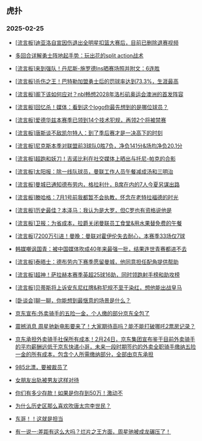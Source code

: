 ## 虎扑 
### 2025-02-25

+ [[流言板]迪亚洛自宣因伤退出全明星扣篮大赛后，目前已删除退赛视频](https://bbs.hupu.com/630762286.html)

+ [多回合详解勇士阵地起手势：玩出花的split action战术](https://bbs.hupu.com/630760270.html)

+ [[流言板]来到强队！丹尼斯-施罗德Ins晒赛场照并附文：6连胜](https://bbs.hupu.com/630760158.html)

+ [[流言板]杀伤之王！巴特勒加盟勇士后的罚球率达到73.3%，生涯最高](https://bbs.hupu.com/630763575.html)

+ [[流言板]阁下该如何应对？nbl畅想2028年洛杉矶奥运会澳洲的首发阵容](https://bbs.hupu.com/630761946.html)

+ [[流言板]回忆杀！媒体：看到这个logo你最先想到的是哪位球员？](https://bbs.hupu.com/630759884.html)

+ [[流言板]爱德华兹本赛季已领到14个技术犯规，再领2个将被禁赛](https://bbs.hupu.com/630759856.html)

+ [[流言板]唐斯谈不敌凯尔特人：到了季后赛才是一决高下的时刻](https://bbs.hupu.com/630760444.html)

+ [[流言板]尼克斯本季对联盟前3球队0胜7负，净负141分&amp;场均净负20.1分](https://bbs.hupu.com/630762491.html)

+ [[流言板]超跑和妖刀！吉诺比利在社交媒体上晒出与托尼-帕克的合影](https://bbs.hupu.com/630760061.html)

+ [[流言板]太阳报：除一线队球员，曼联工作人员午餐减成汤和三明治](https://bbs.hupu.com/630754965.html)

+ [[流言板]曼城已通知德布劳内，格拉利什，B席在内的7人今夏另谋出路](https://bbs.hupu.com/630762612.html)

+ [[流言板]滕哈格：7月1号前我都暂不会执教，怀念在老特拉福德的时光](https://bbs.hupu.com/630760126.html)

+ [[流言板]历史最佳？本泽马：我认为是大罗，但C罗也有资格说他是](https://bbs.hupu.com/630754616.html)

+ [[流言板]卫报：为省成本，拉爵关闭曼联员工食堂&amp;用水果替免费的午餐](https://bbs.hupu.com/630761077.html)

+ [[流言板]7200万引进！曼晚：曼联对霍伊伦失去耐心，本赛季33场仅7球](https://bbs.hupu.com/630760442.html)

+ [韩媒嘲讽国青：被中国媒体吹成40年来最强一批，结果连世青赛都进不去](https://bbs.hupu.com/630755952.html)

+ [[流言板]泰晤士：德布劳内下赛季愿留曼城，他同意担任配角提供帮助](https://bbs.hupu.com/630759552.html)

+ [[流言板]超神！萨拉赫本赛季英超25球16助，同时领跑射手榜和助攻榜](https://bbs.hupu.com/630757164.html)

+ [[流言板]贝蒂斯将上诉安东尼红牌&amp;称犯规不至于染红，想他能出战皇马](https://bbs.hupu.com/630761641.html)

+ [[卧谈会]聊一聊，你能想到最惬意的场景是什么？](https://bbs.hupu.com/630761663.html)

+ [京东宣布:外卖骑手的五险一金，个人缴的部分京东全包了](https://bbs.hupu.com/630761750.html)

+ [震撼消息 周星驰新电影要来了！大家期待高吗？能不能打破哪吒2票房记录？](https://bbs.hupu.com/630760207.html)

+ [京东承担外卖骑手社保所有成本！2月24日，京东集团宣布鉴于目前外卖骑手的平均薪酬远低于京东快递小哥，未来一段时期签约的外卖全职骑手缴纳五险一金的所有成本，包含个人所需缴纳部分，全部由京东承担](https://bbs.hupu.com/630760074.html)

+ [985北漂，要被裁员了](https://bbs.hupu.com/630759882.html)

+ [女朋友出轨被男友这样对待](https://bbs.hupu.com/630759944.html)

+ [你们有多少存款！如果是你存到50万！激动不](https://bbs.hupu.com/630762085.html)

+ [为什么历史区那么喜欢吹唐太宗李世民？](https://bbs.hupu.com/630761712.html)

+ [东哥！！这就是担当](https://bbs.hupu.com/630760771.html)

+ [有一说一:差距有这么大吗？烂片之王方面，周星驰被成龙碾压了！](https://bbs.hupu.com/630761187.html)

